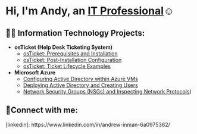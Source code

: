 <h1>Hi, I'm Andy, an <a href="https://www.linkedin.com/in/andrew-inman-6a0975362/">IT Professional</a>☺</h1>

<h2>👨‍💻 Information Technology Projects:</h2>

- <b>osTicket (Help Desk Ticketing System)</b>
  - [osTicket: Prerequisites and Installation](https://github.com/andy-inman/osticket-install-preqs)
  - [osTicket: Post-Installation Configuration](https://github.com/andy-inman/post-install-config)
  - [osTicket: Ticket Lifecycle Examples](https://github.com/andy-inman/osticket-life)
- <b>Microsoft Azure</b>
  - [Configuring Active Directory within Azure VMs](https://github.com/andy-inman/config-ad/blob/main/README.md)
  - [Deploying Active Directory and Creating Users](https://github.com/andy-inman/deploy-ad/blob/main/README.md)
  - [Network Security Groups (NSGs) and Inspecting Network Protocols](https://github.com/andy-inman/azure-net-proto))

<h2>🤳Connect with me:</h2>
[linkedin]: https://www.linkedin.com/in/andrew-inman-6a0975362/
